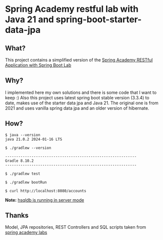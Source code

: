 # Spring Academy restful lab with Java 21 and spring-boot-starter-data-jpa

## What?

This project contains a simplified version of the [Spring Academy RESTful Application with Spring Boot Lab](https://spring.academy/courses/spring-boot/lessons/spring-boot-rest-app-lab)

## Why?

I implemented here my own solutions and there is some code that I want to keep :) Also this project uses latest spring boot stable version (3.3.4) to date, makes use of the starter data jpa and Java 21. The original one is from 2021 and uses vanilla spring data jpa and an older version of hibernate.

## How?

```
$ java --version
java 21.0.2 2024-01-16 LTS

$ ./gradlew --version

------------------------------------------------------------
Gradle 8.10.2
------------------------------------------------------------

$ ./gradlew test

$ ./gradlew bootRun

$ curl http://localhost:8080/accounts
```

**Note:** [hsqldb is running in server mode](https://github.com/lurodrig/hsqldb-in-server-mode)

## Thanks

Model, JPA repositories, REST Controllers and SQL scripts taken from [spring academy labs](https://spring.academy/courses/spring-boot)


